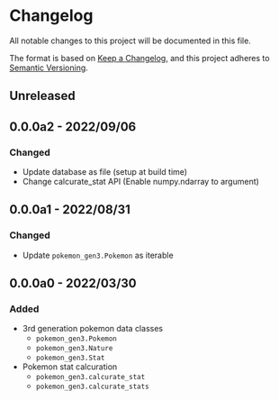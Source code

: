 # Changelog
All notable changes to this project will be documented in this file.

The format is based on [Keep a Changelog](https://keepachangelog.com/en/1.0.0/),
and this project adheres to [Semantic Versioning](https://semver.org/spec/v2.0.0.html).

## Unreleased

## 0.0.0a2 - 2022/09/06

### Changed

- Update database as file (setup at build time)
- Change calcurate_stat API (Enable numpy.ndarray to argument)

## 0.0.0a1 - 2022/08/31

### Changed

- Update `pokemon_gen3.Pokemon` as iterable

## 0.0.0a0 - 2022/03/30

### Added

- 3rd generation pokemon data classes
  - `pokemon_gen3.Pokemon`
  - `pokemon_gen3.Nature`
  - `pokemon_gen3.Stat`
- Pokemon stat calcuration
  - `pokemon_gen3.calcurate_stat`
  - `pokemon_gen3.calcurate_stats`
